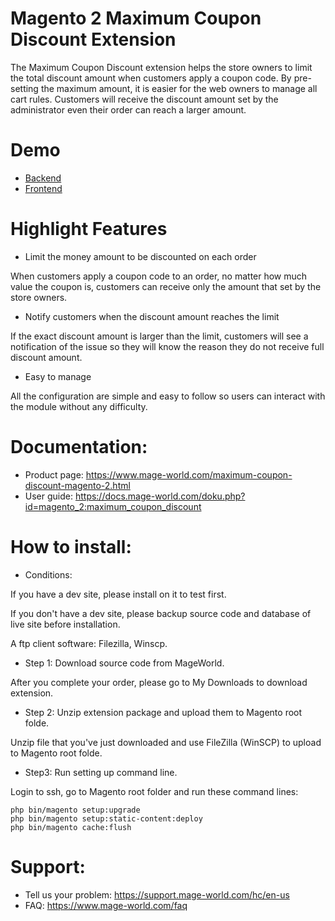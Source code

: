 # Magento 2 Maximum Coupon Discount Extension
The Maximum Coupon Discount extension helps the store owners to limit the total discount amount when customers apply a coupon code. By pre-setting the maximum amount, it is easier for the web owners to manage all cart rules. Customers will receive the discount amount set by the administrator even their order can reach a larger amount. 
# Demo
* [Backend](https://magento2.mage-world.com/demo03/autologin/backend/login?redirect=sales_rule/promo_quote/edit/id/5/)
* [Frontend](https://magento2.mage-world.com/demo03/autologin/frontend/addtocart?redirect=checkout/cart)
# Highlight Features 
* Limit the money amount to be discounted on each order

When customers apply a coupon code to an order, no matter how much value the coupon is, customers can receive only the amount that set by the store owners. 
* Notify customers when the discount amount reaches the limit 

If the exact discount amount is larger than the limit, customers will see a notification of the issue so they will know the reason they do not receive full discount amount. 
* Easy to manage

All the configuration are simple and easy to follow so users can interact with the module without any difficulty. 
# Documentation:
* Product page: https://www.mage-world.com/maximum-coupon-discount-magento-2.html
* User guide: https://docs.mage-world.com/doku.php?id=magento_2:maximum_coupon_discount
# How to install:
* Conditions:

If you have a dev site, please install on it to test first.

If you don't have a dev site, please backup source code and database of live site before installation.

A ftp client software: Filezilla, Winscp.

* Step 1: Download source code from MageWorld.

After you complete your order, please go to My Downloads to download extension.

* Step 2: Unzip extension package and upload them to Magento root folde.

Unzip file that you've just downloaded and use FileZilla (WinSCP) to upload to Magento root folde.

* Step3: Run setting up command line.

Login to ssh, go to Magento root folder and run these command lines:

```
php bin/magento setup:upgrade
php bin/magento setup:static-content:deploy
php bin/magento cache:flush
```

# Support: 
* Tell us your problem: https://support.mage-world.com/hc/en-us
* FAQ: https://www.mage-world.com/faq
